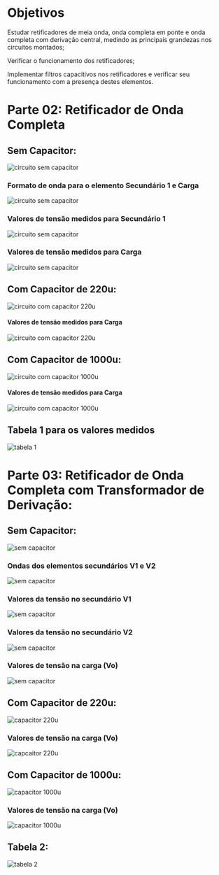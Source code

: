 # Objetivos

Estudar retificadores de meia onda, onda completa em ponte e onda completa com
derivação central, medindo as principais grandezas nos circuitos montados;

Verificar o funcionamento dos retificadores;

Implementar filtros capacitivos nos retificadores e verificar seu funcionamento com a
presença destes elementos.

# Parte 02: Retificador de Onda Completa

## Sem Capacitor:

![circuito sem capacitor](https://i.imgur.com/HcxywWY.jpg)

### Formato de onda para o elemento Secundário 1 e Carga

![circuito sem capacitor](https://i.imgur.com/29tTdmp.jpg)

### Valores de tensão medidos para Secundário 1

![circuito sem capacitor](https://i.imgur.com/krASK7u.jpg)

### Valores de tensão medidos para Carga

![circuito sem capacitor](https://i.imgur.com/xuNsovQ.jpg)

## Com Capacitor de 220u:

![circuito com capacitor 220u](https://i.imgur.com/g66Y23b.jpg)

#### Valores de tensão medidos para Carga

![circuito com capacitor 220u](https://i.imgur.com/g0TCL7j.jpg)

## Com Capacitor de 1000u:

![circuito com capacitor 1000u](https://i.imgur.com/PeV4Qkr.jpg)

#### Valores de tensão medidos para Carga

![circuito com capacitor 1000u](https://i.imgur.com/okWVUOB.jpg)

## Tabela 1 para os valores medidos

![tabela 1](https://i.imgur.com/yWs3t6D.jpg)

# Parte 03: Retificador de Onda Completa com Transformador de Derivação:

## Sem Capacitor:

![sem capacitor](https://i.imgur.com/6RX87He.jpg)

### Ondas dos elementos secundários V1 e V2

![sem capacitor](https://i.imgur.com/Ze89HWL.jpg)

### Valores da tensão no secundário V1

![sem capacitor](https://i.imgur.com/wdUKBzX.jpg)

### Valores da tensão no secundário V2

![sem capacitor](https://i.imgur.com/Zh5xzX7.jpg)

### Valores de tensão na carga (Vo)

![sem capacitor](https://i.imgur.com/GYW3zt6.jpg)

## Com Capacitor de 220u:

![capacitor 220u](https://i.imgur.com/L1EZqHW.jpg)

### Valores de tensão na carga (Vo)

![capcaitor 220u](https://i.imgur.com/BulB0Xd.jpg)

## Com Capacitor de 1000u:

![capacitor 1000u](https://i.imgur.com/sRkVk90.jpg)

### Valores de tensão na carga (Vo)

![capacitor 1000u](https://i.imgur.com/eQpiboE.jpg)

## Tabela 2:

![tabela 2](https://i.imgur.com/fQytLVn.jpg)
